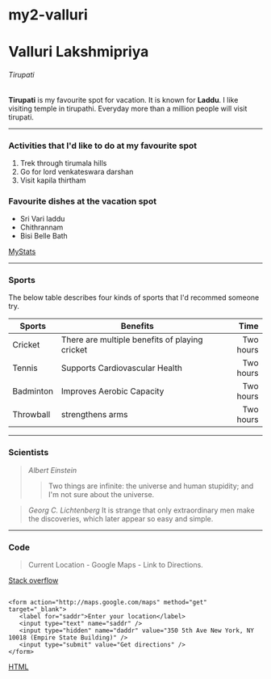 # my2-valluri

# Valluri Lakshmipriya

###### Tirupati

**Tirupati** is my favourite spot for vacation. It is known for **Laddu**.  I like visiting temple in tirupathi. Everyday more than a million people will visit tirupati.

***

### Activities that I'd like to do at my favourite spot 

1. Trek through tirumala hills
2. Go for lord venkateswara darshan
3. Visit kapila thirtham

### Favourite dishes at the vacation spot

* Sri Vari laddu
* Chithrannam
* Bisi Belle Bath

[MyStats](MyStats.md)

***

### Sports

The below table describes four kinds of sports that I'd recommed someone try.


| Sports| Benefits|Time|
| --- | --- | ---: |
| Cricket | There are multiple benefits of playing cricket |Two hours|
| Tennis | Supports Cardiovascular Health   |Two hours|
| Badminton | Improves Aerobic Capacity |Two hours  |
| Throwball| strengthens arms   | Two hours|

***

### Scientists

> *Albert Einstein*
>> Two things are infinite: the universe and human stupidity; and I'm not sure about the universe.

> *Georg C. Lichtenberg*
> It is strange that only extraordinary men make the discoveries, which later appear so easy and simple.

***

### Code

> Current Location - Google Maps - Link to Directions.

[Stack overflow](https://stackoverflow.com/questions/15042283)


```

<form action="http://maps.google.com/maps" method="get" target="_blank">
   <label for="saddr">Enter your location</label>
   <input type="text" name="saddr" />
   <input type="hidden" name="daddr" value="350 5th Ave New York, NY 10018 (Empire State Building)" />
   <input type="submit" value="Get directions" />
</form>

```

[HTML](https://css-tricks.com/snippets/html/get-directions-form-google-maps/)

